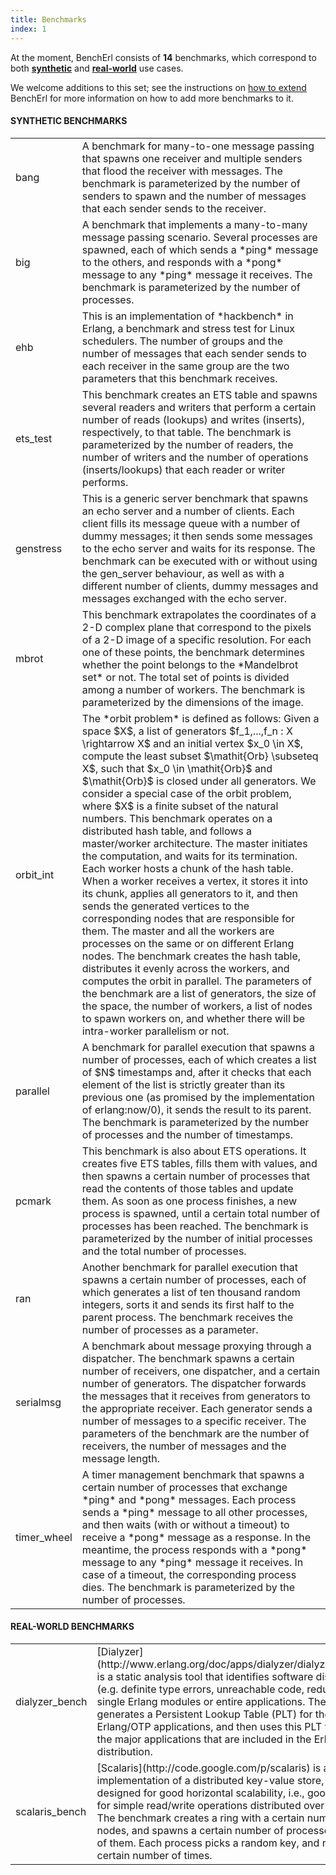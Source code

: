 ```yaml
---
title: Benchmarks
index: 1
---
```


At the moment, BenchErl consists of **14** benchmarks, which correspond to both [**synthetic**](#synthetic_benchmarks) and [**real-world**](#real_world) use cases.

We welcome additions to this set; see the instructions on <a href="howto.html#extend">how to extend</a> BenchErl for more information on how to add more benchmarks to it.

#### <a name="synthetic_benchmarks"></a> SYNTHETIC BENCHMARKS

<table border="0" cellpadding="5">
	<tr>
		<td class="bench-name">bang</td>
		<td class="bench-description">
			A benchmark for many-to-one message passing that spawns one receiver
			and multiple senders that flood the receiver with messages. The 
			benchmark is parameterized by the number of senders to spawn and the
			number of messages that each sender sends to the receiver.
		</td>
	</tr>
	<tr>
		<td class="bench-name">big</td>
		<td class="bench-description">
			A benchmark that implements a many-to-many message passing scenario.
			Several processes are spawned, each of which sends a *ping* message
			to the others, and responds with a *pong* message to any *ping* 
			message it receives. The benchmark is parameterized by the number of
			processes.
		</td>
	</tr>
	<tr>
		<td class="bench-name">ehb</td>
		<td class="bench-description">
			This is an implementation of *hackbench* in Erlang, a benchmark and
			stress test for Linux schedulers. The number of groups and the 
			number of messages that each sender sends to each receiver in the 
			same group are the two parameters that this benchmark receives.
		</td>
	</tr>
	<tr>
		<td class="bench-name">ets_test</td>
		<td class="bench-description">
			This benchmark creates an ETS table and spawns several readers and 
			writers that perform a certain number of reads (lookups) and writes 
			(inserts), respectively, to that table. The benchmark is 
			parameterized by the number of readers, the number of writers and 
			the number of operations (inserts/lookups) that each reader or 
			writer performs.
		</td>
	</tr>
	<tr>
		<td class="bench-name">genstress</td>
		<td class="bench-description">
			This is a generic server benchmark that spawns an echo server and a 
			number of clients. Each client fills its message queue with a number
			of dummy messages; it then sends some messages to the echo server 
			and waits for its response. The benchmark can be executed with or 
			without using the <span class="code">gen_server</span> behaviour, as			well as with a different number of clients, dummy messages and 
			messages exchanged with the echo server.
		</td>
	</tr>
	<tr>
		<td class="bench-name">mbrot</td>
		<td class="bench-description">
			This benchmark extrapolates the coordinates of a 2-D complex plane 
			that correspond to the pixels of a 2-D image of a specific 
			resolution. For each one of these points, the benchmark determines 
			whether the point belongs to the *Mandelbrot set* or not. The total 
			set of points is divided among a number of workers. The benchmark is			parameterized by the dimensions of the image.
		</td>
	</tr>
	<tr>
		<td class="bench-name">orbit_int</td>
		<td class="bench-description">
			The *orbit problem* is defined as follows: Given a space $X$, a list			of generators $f_1,...,f_n : X \rightarrow X$ and an initial vertex
			$x_0 \in X$, compute the least subset $\mathit{Orb} \subseteq X$, 
			such that $x_0 \in \mathit{Orb}$ and $\mathit{Orb}$ is closed under 
			all generators. We consider a special case of the orbit problem, 
			where $X$ is a finite subset of the natural numbers. This benchmark
			operates on a distributed hash table, and follows a master/worker 
			architecture. The master initiates the computation, and waits for 
			its termination. Each worker hosts a chunk of the hash 
			table. When a worker receives a vertex, it stores it into its chunk,
			applies all generators to it, and then sends the generated vertices 
			to the corresponding nodes that are responsible for them. The master
			and all the workers are processes on the same or on different Erlang 			nodes. The benchmark creates the hash table, distributes it evenly 
			across the workers, and computes the orbit in parallel. The 
			parameters of the benchmark are a list of generators, the size of 
			the space, the number of workers, a list of nodes to spawn workers 
			on, and whether there will be intra-worker parallelism or not.
		</td>
	</tr>
	<tr>
		<td class="bench-name">parallel</td>
		<td class="bench-description">
			A benchmark for parallel execution that spawns a number of 
			processes, each of which creates a list of $N$ timestamps and, after
			it checks that each element of the list is strictly greater than its
			previous one (as promised by the implementation of 
			<span class="code">erlang:now/0</span>), it sends the result to its 
			parent. The benchmark is parameterized by the number of processes 
			and the number of timestamps.
		</td>
	</tr>
	<tr>
		<td class="bench-name">pcmark</td>
		<td class="bench-description">
			This benchmark is also about ETS operations. It creates five ETS 
			tables, fills them with values, and then spawns a certain number of 
			processes that read the contents of those tables and update them. As
			soon as one process finishes, a new process is spawned, until a 
			certain total number of processes has been reached. The benchmark is
			parameterized by the number of initial processes and the total 
			number of processes.
		</td>
	</tr>
	<tr>
		<td class="bench-name">ran</td>
		<td class="bench-description">
			Another benchmark for parallel execution that spawns a certain 
			number of processes, each of which generates a list of ten thousand
			random integers, sorts it and sends its first half to the parent 
			process. The benchmark receives the number of processes as a 
			parameter.
		</td>
	</tr>
	<tr>
		<td class="bench-name">serialmsg</td>
		<td class="bench-description">
			A benchmark about message proxying through a dispatcher. The 
			benchmark spawns a certain number of receivers, one dispatcher, and 
			a certain number of generators. The dispatcher forwards the messages
			that it receives from generators to the appropriate receiver. Each 
			generator sends a number of messages to a specific receiver. The 
			parameters of the benchmark are the number of receivers, the number
			of messages and the message length.
		</td>
	</tr>
	<tr>
		<td class="bench-name">timer_wheel</td>
		<td class="bench-description">
			A timer management benchmark that spawns a certain number of 
			processes that exchange *ping* and *pong* messages. Each process 
			sends a *ping* message to all other processes, and then waits (with
			or without a timeout) to receive a *pong* message as a response. In
			the meantime, the process responds with a *pong* message to any 
			*ping* message it receives. In case of a timeout, the corresponding 
			process dies. The benchmark is parameterized by the number of 
			processes.
		</td>
	</tr>
</table>

#### <a name="real_world"></a> REAL-WORLD BENCHMARKS

<table border="0" cellpadding="5">
	<tr>
		<td class="bench-name">dialyzer_bench</td>
		<td class="bench-description">
			[Dialyzer](http://www.erlang.org/doc/apps/dialyzer/dialyzer_chapter.html) 
			is a static analysis tool that identifies software discrepancies 
			(e.g. definite type errors, unreachable code, redundant tests) in 
			single Erlang modules or entire applications. The benchmark 
			generates a Persistent Lookup Table (PLT) for the most common 
			Erlang/OTP applications, and then uses this PLT to analyze all the 
			major applications that are included in the Erlang/OTP distribution.
		</td>
	</tr>
	<tr>
		<td class="bench-name">scalaris_bench</td>
		<td class="bench-description">
			[Scalaris](http://code.google.com/p/scalaris) is an Erlang 
			implementation of a distributed key-value store, which has been 
			designed for good horizontal scalability, i.e., good performance for
			simple read/write operations distributed over many servers. The 
			benchmark creates a ring with a certain number of Scalaris nodes, 
			and spawns a certain number of processes on each one of them. Each 
			process picks a random key, and reads its value a certain number of
			times.
		</td>
	</tr>
</table>

